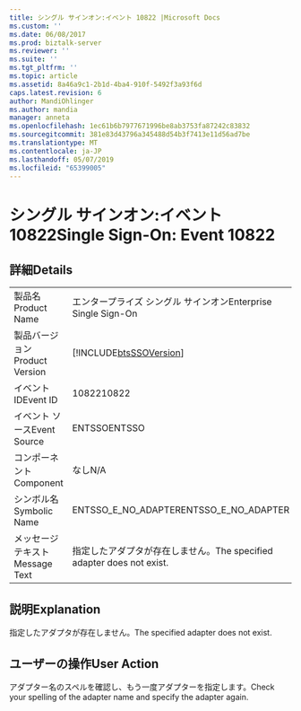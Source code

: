 ```yaml
---
title: シングル サインオン:イベント 10822 |Microsoft Docs
ms.custom: ''
ms.date: 06/08/2017
ms.prod: biztalk-server
ms.reviewer: ''
ms.suite: ''
ms.tgt_pltfrm: ''
ms.topic: article
ms.assetid: 8a46a9c1-2b1d-4ba4-910f-5492f3a93f6d
caps.latest.revision: 6
author: MandiOhlinger
ms.author: mandia
manager: anneta
ms.openlocfilehash: 1ec61b6b7977671996be8ab3753fa87242c83832
ms.sourcegitcommit: 381e83d43796a345488d54b3f7413e11d56ad7be
ms.translationtype: MT
ms.contentlocale: ja-JP
ms.lasthandoff: 05/07/2019
ms.locfileid: "65399005"
---
```

# <a name="single-sign-on-event-10822"></a><span data-ttu-id="f92e0-102">シングル サインオン:イベント 10822</span><span class="sxs-lookup"><span data-stu-id="f92e0-102">Single Sign-On: Event 10822</span></span>
## <a name="details"></a><span data-ttu-id="f92e0-103">詳細</span><span class="sxs-lookup"><span data-stu-id="f92e0-103">Details</span></span>  
  
|                 |                                                            |
|-----------------|------------------------------------------------------------|
|  <span data-ttu-id="f92e0-104">製品名</span><span class="sxs-lookup"><span data-stu-id="f92e0-104">Product Name</span></span>   |                 <span data-ttu-id="f92e0-105">エンタープライズ シングル サインオン</span><span class="sxs-lookup"><span data-stu-id="f92e0-105">Enterprise Single Sign-On</span></span>                  |
| <span data-ttu-id="f92e0-106">製品バージョン</span><span class="sxs-lookup"><span data-stu-id="f92e0-106">Product Version</span></span> | [!INCLUDE[btsSSOVersion](../includes/btsssoversion-md.md)] |
|    <span data-ttu-id="f92e0-107">イベント ID</span><span class="sxs-lookup"><span data-stu-id="f92e0-107">Event ID</span></span>     |                           <span data-ttu-id="f92e0-108">10822</span><span class="sxs-lookup"><span data-stu-id="f92e0-108">10822</span></span>                            |
|  <span data-ttu-id="f92e0-109">イベント ソース</span><span class="sxs-lookup"><span data-stu-id="f92e0-109">Event Source</span></span>   |                           <span data-ttu-id="f92e0-110">ENTSSO</span><span class="sxs-lookup"><span data-stu-id="f92e0-110">ENTSSO</span></span>                           |
|    <span data-ttu-id="f92e0-111">コンポーネント</span><span class="sxs-lookup"><span data-stu-id="f92e0-111">Component</span></span>    |                            <span data-ttu-id="f92e0-112">なし</span><span class="sxs-lookup"><span data-stu-id="f92e0-112">N/A</span></span>                             |
|  <span data-ttu-id="f92e0-113">シンボル名</span><span class="sxs-lookup"><span data-stu-id="f92e0-113">Symbolic Name</span></span>  |                    <span data-ttu-id="f92e0-114">ENTSSO_E_NO_ADAPTER</span><span class="sxs-lookup"><span data-stu-id="f92e0-114">ENTSSO_E_NO_ADAPTER</span></span>                     |
|  <span data-ttu-id="f92e0-115">メッセージ テキスト</span><span class="sxs-lookup"><span data-stu-id="f92e0-115">Message Text</span></span>   |           <span data-ttu-id="f92e0-116">指定したアダプタが存在しません。</span><span class="sxs-lookup"><span data-stu-id="f92e0-116">The specified adapter does not exist.</span></span>            |
  
## <a name="explanation"></a><span data-ttu-id="f92e0-117">説明</span><span class="sxs-lookup"><span data-stu-id="f92e0-117">Explanation</span></span>  
 <span data-ttu-id="f92e0-118">指定したアダプタが存在しません。</span><span class="sxs-lookup"><span data-stu-id="f92e0-118">The specified adapter does not exist.</span></span>  
  
## <a name="user-action"></a><span data-ttu-id="f92e0-119">ユーザーの操作</span><span class="sxs-lookup"><span data-stu-id="f92e0-119">User Action</span></span>  
 <span data-ttu-id="f92e0-120">アダプター名のスペルを確認し、もう一度アダプターを指定します。</span><span class="sxs-lookup"><span data-stu-id="f92e0-120">Check your spelling of the adapter name and specify the adapter again.</span></span>